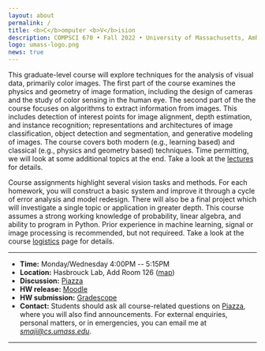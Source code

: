 ```yaml
---
layout: about
permalink: /
title: <b>C</b>omputer <b>V</b>ision
description: COMPSCI 670 • Fall 2022 • University of Massachusetts, Amherst
logo: umass-logo.png
news: true
---
```


This graduate-level course will explore techniques for the analysis of
visual data, primarily color images. The first part of the course 
examines the physics and geometry of image formation, including the
design of cameras and the study of color sensing in the human eye. The
second part of the the course focuses on algorithms to extract
information from images. This includes detection of interest points
for image alignment, depth estimation, and instance recognition;
representations and architectures of image classification, object
detection and segmentation, and generative modeling of images. The
course covers both modern (e.g., learning based) and classical
(e.g., physics and geometry based) techniques. Time permitting, we
will look at some additional topics at the end. Take a look at the
[lectures](lectures/) for details.

Course assignments highlight several vision tasks and
methods. For each homework, you will construct a basic system and
improve it through a cycle of error analysis and model redesign. There
will also be a final project which will investigate a single topic or
application in greater depth. This course assumes a strong working
knowledge of probability, linear algebra, and ability to program in
Python. Prior experience in machine learning, signal or image
processing is recommended, but not requireed. Take a look at the
course [logistics](logistics/) page for details.

***

- **Time:** Monday/Wednesday 4:00PM -- 5:15PM
- **Location:** Hasbrouck Lab, Add Room 126 ([map](https://www.google.com/maps/place/Hasbrouck+Laboratory/@42.3917693,-72.5281065,17z/data=!3m1!4b1!4m12!1m6!3m5!1s0x89e6d2774930ccf3:0x66bc68f63506e9fa!2sHasbrouck+Laboratory!8m2!3d42.3917693!4d-72.5259125!3m4!1s0x89e6d2774930ccf3:0x66bc68f63506e9fa!8m2!3d42.3917693!4d-72.5259125))
- **Discussion:** [Piazza](https://piazza.com/umass/fall2022/compsci670/home)
- **HW release:** [Moodle](https://umass.moonami.com/course/view.php?id=32814)
- **HW submission:** [Gradescope]()
- **Contact:** Students should ask all course-related questions on
  [Piazza](), where you will also find announcements. For external
  enquiries, personal matters, or in emergencies, you can email me at
  *smaji@cs.umass.edu*.

***

